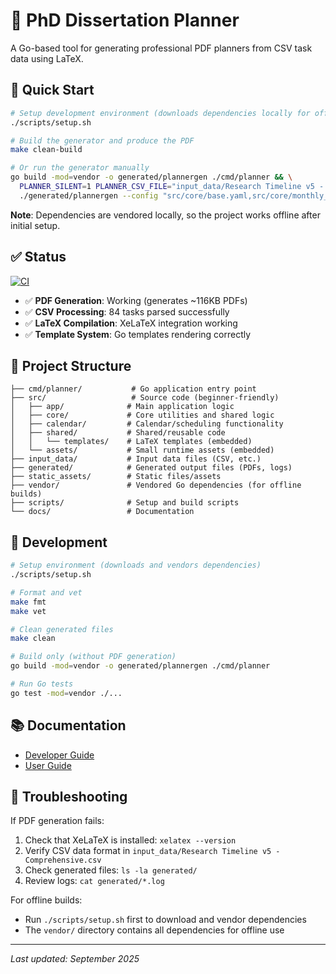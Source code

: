# 📅 PhD Dissertation Planner

A Go-based tool for generating professional PDF planners from CSV task data using LaTeX.

## 🚀 Quick Start

```bash
# Setup development environment (downloads dependencies locally for offline use)
./scripts/setup.sh

# Build the generator and produce the PDF
make clean-build

# Or run the generator manually
go build -mod=vendor -o generated/plannergen ./cmd/planner && \
  PLANNER_SILENT=1 PLANNER_CSV_FILE="input_data/Research Timeline v5 - Comprehensive.csv" \
  ./generated/plannergen --config "src/core/base.yaml,src/core/monthly_calendar.yaml" --outdir generated
```

**Note**: Dependencies are vendored locally, so the project works offline after initial setup.

## ✅ Status

[![CI](https://github.com/your-username/phd-dissertation-planner/actions/workflows/ci.yml/badge.svg)](https://github.com/your-username/phd-dissertation-planner/actions)

- ✅ **PDF Generation**: Working (generates ~116KB PDFs)
- ✅ **CSV Processing**: 84 tasks parsed successfully
- ✅ **LaTeX Compilation**: XeLaTeX integration working
- ✅ **Template System**: Go templates rendering correctly

## 📁 Project Structure

```
├── cmd/planner/           # Go application entry point
├── src/                   # Source code (beginner-friendly)
│   ├── app/              # Main application logic
│   ├── core/             # Core utilities and shared logic
│   ├── calendar/         # Calendar/scheduling functionality
│   ├── shared/           # Shared/reusable code
│   │   └── templates/    # LaTeX templates (embedded)
│   └── assets/           # Small runtime assets (embedded)
├── input_data/           # Input data files (CSV, etc.)
├── generated/            # Generated output files (PDFs, logs)
├── static_assets/        # Static files/assets
├── vendor/               # Vendored Go dependencies (for offline builds)
├── scripts/              # Setup and build scripts
└── docs/                 # Documentation
```

## 🔧 Development

```bash
# Setup environment (downloads and vendors dependencies)
./scripts/setup.sh

# Format and vet
make fmt
make vet

# Clean generated files
make clean

# Build only (without PDF generation)
go build -mod=vendor -o generated/plannergen ./cmd/planner

# Run Go tests
go test -mod=vendor ./...
```

## 📚 Documentation

- [Developer Guide](docs/developer-guide/README.md)
- [User Guide](docs/user-guide/README.md)

## 🐛 Troubleshooting

If PDF generation fails:
1. Check that XeLaTeX is installed: `xelatex --version`
2. Verify CSV data format in `input_data/Research Timeline v5 - Comprehensive.csv`
3. Check generated files: `ls -la generated/`
4. Review logs: `cat generated/*.log`

For offline builds:
- Run `./scripts/setup.sh` first to download and vendor dependencies
- The `vendor/` directory contains all dependencies for offline use

---

*Last updated: September 2025*

